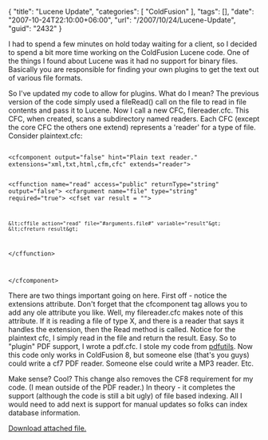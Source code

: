 {
	"title": "Lucene Update",
	"categories": [
		"ColdFusion"
	],
	"tags": [],
	"date": "2007-10-24T22:10:00+06:00",
	"url": "/2007/10/24/Lucene-Update",
	"guid": "2432"
}

I had to spend a few minutes on hold today waiting for a client, so I decided to spend a bit more time working on the ColdFusion Lucene code. One of the things I found about Lucene was it had no support for binary files. Basically you are responsible for finding your own plugins to get the text out of various file formats.

So I've updated my code to allow for plugins. What do I mean? The previous version of the code simply used a fileRead() call on the file to read in file contents and pass it to Lucene. Now I call a new CFC, filereader.cfc. This CFC, when created, scans a subdirectory named readers. Each CFC (except the core CFC the others one extend) represents a 'reader' for a type of file. Consider plaintext.cfc:

<code>
&lt;cfcomponent output="false" hint="Plain text reader." extensions="xml,txt,html,cfm,cfc" extends="reader"&gt;

&lt;cffunction name="read" access="public" returnType="string" output="false"&gt;
	&lt;cfargument name="file" type="string" required="true"&gt;
	&lt;cfset var result = ""&gt;
	
	&lt;cffile action="read" file="#arguments.file#" variable="result"&gt;
	&lt;cfreturn result&gt;
	
&lt;/cffunction&gt;

&lt;/cfcomponent&gt;
</code>

There are two things important going on here. First off - notice the extensions attribute. Don't forget that the cfcomponent tag allows you to add any ole attribute you like. Well, my filereader.cfc makes note of this attribute. If it is reading a file of type X, and there is a reader that says it handles the extension, then the Read method is called. Notice for the plaintext cfc, I simply read in the file and return the result. Easy. So to "plugin" PDF support, I wrote a pdf.cfc. I stole my code from <a href="http://pdfutils.riaforge.org">pdfutils</a>. Now this code only works in ColdFusion 8, but someone else (that's you guys) could write a cf7 PDF reader. Someone else could write a MP3 reader. Etc. 

Make sense? Cool? This change also removes the CF8 requirement for my code. (I mean outside of the PDF reader.)  In theory - it completes the support (although the code is still a bit ugly) of file based indexing. All I would need to add next is support for manual updates so folks can index database information.<p><a href='enclosures/D%3A%5Chosts%5Cwww%2Ecoldfusionjedi%2Ecom%5Cenclosures%2FArchive12%2Ezip'>Download attached file.</a></p>